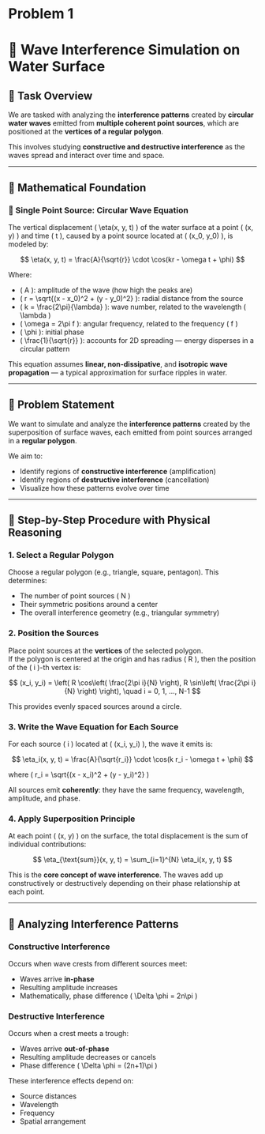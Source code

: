 # Problem 1

# 🌊 Wave Interference Simulation on Water Surface

## 🎯 Task Overview

We are tasked with analyzing the **interference patterns** created by **circular water waves** emitted from **multiple coherent point sources**, which are positioned at the **vertices of a regular polygon**.

This involves studying **constructive and destructive interference** as the waves spread and interact over time and space.

---

## 📐 Mathematical Foundation

### 🔹 Single Point Source: Circular Wave Equation

The vertical displacement \( \eta(x, y, t) \) of the water surface at a point \( (x, y) \) and time \( t \), caused by a point source located at \( (x_0, y_0) \), is modeled by:

$$
\eta(x, y, t) = \frac{A}{\sqrt{r}} \cdot \cos(kr - \omega t + \phi)
$$

Where:

- \( A \): amplitude of the wave (how high the peaks are)
- \( r = \sqrt{(x - x_0)^2 + (y - y_0)^2} \): radial distance from the source
- \( k = \frac{2\pi}{\lambda} \): wave number, related to the wavelength \( \lambda \)
- \( \omega = 2\pi f \): angular frequency, related to the frequency \( f \)
- \( \phi \): initial phase
- \( \frac{1}{\sqrt{r}} \): accounts for 2D spreading — energy disperses in a circular pattern

This equation assumes **linear, non-dissipative**, and **isotropic wave propagation** — a typical approximation for surface ripples in water.

---

## 🧪 Problem Statement

We want to simulate and analyze the **interference patterns** created by the superposition of surface waves, each emitted from point sources arranged in a **regular polygon**.

We aim to:

- Identify regions of **constructive interference** (amplification)  
- Identify regions of **destructive interference** (cancellation)  
- Visualize how these patterns evolve over time

---

## 🧭 Step-by-Step Procedure with Physical Reasoning

### 1. **Select a Regular Polygon**

Choose a regular polygon (e.g., triangle, square, pentagon). This determines:

- The number of point sources \( N \)
- Their symmetric positions around a center
- The overall interference geometry (e.g., triangular symmetry)

### 2. **Position the Sources**

Place point sources at the **vertices** of the selected polygon.  
If the polygon is centered at the origin and has radius \( R \), then the position of the \( i \)-th vertex is:

$$
(x_i, y_i) = \left( R \cos\left( \frac{2\pi i}{N} \right), R \sin\left( \frac{2\pi i}{N} \right) \right), \quad i = 0, 1, ..., N-1
$$

This provides evenly spaced sources around a circle.

### 3. **Write the Wave Equation for Each Source**

For each source \( i \) located at \( (x_i, y_i) \), the wave it emits is:

$$
\eta_i(x, y, t) = \frac{A}{\sqrt{r_i}} \cdot \cos(k r_i - \omega t + \phi)
$$

where \( r_i = \sqrt{(x - x_i)^2 + (y - y_i)^2} \)

All sources emit **coherently**: they have the same frequency, wavelength, amplitude, and phase.

### 4. **Apply Superposition Principle**

At each point \( (x, y) \) on the surface, the total displacement is the sum of individual contributions:

$$
\eta_{\text{sum}}(x, y, t) = \sum_{i=1}^{N} \eta_i(x, y, t)
$$

This is the **core concept of wave interference**. The waves add up constructively or destructively depending on their phase relationship at each point.

---

## 🔬 Analyzing Interference Patterns

### Constructive Interference
Occurs when wave crests from different sources meet:
- Waves arrive **in-phase**
- Resulting amplitude increases
- Mathematically, phase difference \( \Delta \phi = 2n\pi \)

### Destructive Interference
Occurs when a crest meets a trough:
- Waves arrive **out-of-phase**
- Resulting amplitude decreases or cancels
- Phase difference \( \Delta \phi = (2n+1)\pi \)

These interference effects depend on:
- Source distances
- Wavelength
- Frequency
- Spatial arrangement
